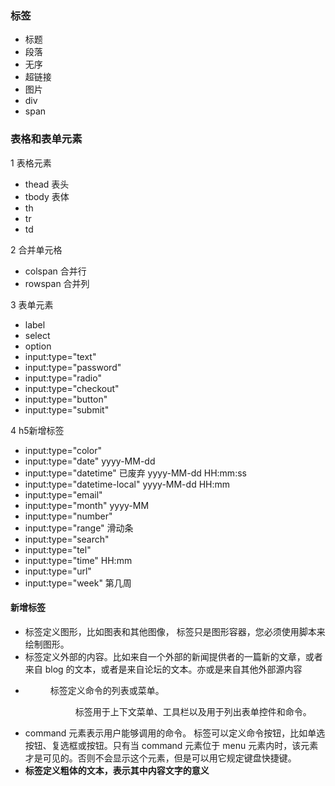### 标签
* 标题
* 段落
* 无序
* 超链接
* 图片
* div
* span

### 表格和表单元素
1 表格元素
* thead 表头
* tbody 表体
* th
* tr
* td

2 合并单元格
* colspan 合并行
* rowspan 合并列

3 表单元素
* label
* select
* option
* input:type="text"
* input:type="password"
* input:type="radio"
* input:type="checkout"
* input:type="button"
* input:type="submit"

4 h5新增标签
* input:type="color"
* input:type="date"  yyyy-MM-dd
* input:type="datetime" 已废弃 yyyy-MM-dd HH:mm:ss
* input:type="datetime-local" yyyy-MM-dd HH:mm
* input:type="email"
* input:type="month" yyyy-MM
* input:type="number"
* input:type="range"  滑动条
* input:type="search"
* input:type="tel"
* input:type="time"  HH:mm
* input:type="url"
* input:type="week"  第几周

#### 新增标签
* <canvas> 标签定义图形，比如图表和其他图像，<canvas> 标签只是图形容器，您必须使用脚本来绘制图形。
* <article>标签定义外部的内容。比如来自一个外部的新闻提供者的一篇新的文章，或者来自 blog 的文本，或者是来自论坛的文本。亦或是来自其他外部源内容
* <menu> 标签定义命令的列表或菜单。<menu> 标签用于上下文菜单、工具栏以及用于列出表单控件和命令。
* command 元素表示用户能够调用的命令。<command> 标签可以定义命令按钮，比如单选按钮、复选框或按钮。只有当 command 元素位于 menu 元素内时，该元素才是可见的。否则不会显示这个元素，但是可以用它规定键盘快捷键。
* <b> 标签定义粗体的文本，<strong>表示其中内容文字的意义